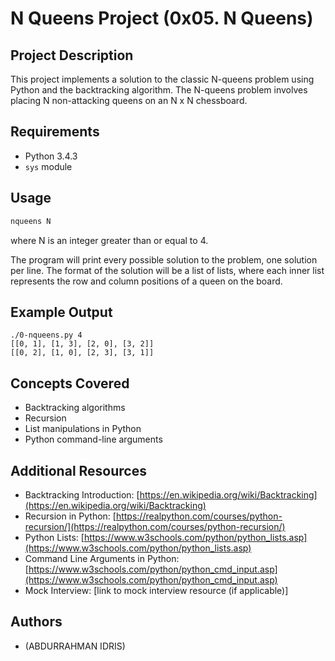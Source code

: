 # N Queens Project (0x05. N Queens)

## **Project Description**

This project implements a solution to the classic N-queens problem using Python and the backtracking algorithm. The N-queens problem involves placing N non-attacking queens on an N x N chessboard.

## **Requirements**

* Python 3.4.3
* `sys` module

## **Usage**

```bash
nqueens N
```

where N is an integer greater than or equal to 4.

The program will print every possible solution to the problem, one solution per line. The format of the solution will be a list of lists, where each inner list represents the row and column positions of a queen on the board.

## **Example Output**

```
./0-nqueens.py 4
[[0, 1], [1, 3], [2, 0], [3, 2]]
[[0, 2], [1, 0], [2, 3], [3, 1]]
```

## **Concepts Covered**

* Backtracking algorithms
* Recursion
* List manipulations in Python
* Python command-line arguments

## **Additional Resources**

* Backtracking Introduction: [https://en.wikipedia.org/wiki/Backtracking](https://en.wikipedia.org/wiki/Backtracking)
* Recursion in Python: [https://realpython.com/courses/python-recursion/](https://realpython.com/courses/python-recursion/)
* Python Lists: [https://www.w3schools.com/python/python_lists.asp](https://www.w3schools.com/python/python_lists.asp)
* Command Line Arguments in Python: [https://www.w3schools.com/python/python_cmd_input.asp](https://www.w3schools.com/python/python_cmd_input.asp)
* Mock Interview: [link to mock interview resource (if applicable)]

## **Authors**

* (ABDURRAHMAN IDRIS)
